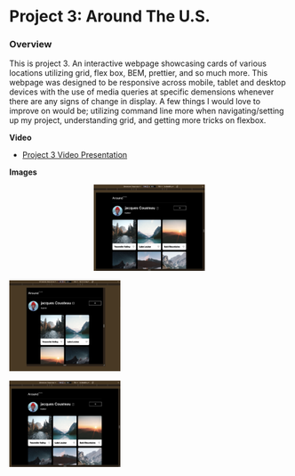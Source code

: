 # Project 3: Around The U.S.

### Overview  

This is project 3. An interactive webpage showcasing cards of various locations utilizing grid, flex box, BEM, prettier, and so much more. This webpage was designed to be responsive across mobile, tablet and desktop devices with the use of media queries at specific demensions whenever there are any signs of change in display. A few things I would love to improve on would be; utilizing command line more when navigating/setting up my project, understanding grid, and getting more tricks on flexbox.
  
**Video**  
  
* [Project 3 Video Presentation](https://drive.google.com/file/d/1BLstGCrfW-CNTc3Z9n0KmazFGhg__CLa/view?usp=drive_link)  
  
**Images**  

<p align="center">
 <img src="images/desktop resolution.png"
 alt="desktop resolution image"
 width="200px"
 />

 <img src="images/tablet resolution.png"
 alt="tablet resolution image"
 width="200px"
 />

 <img src="images/desktop resolution.png"
 alt="desktop resolution image"
 width="200px"
 />
</p>
